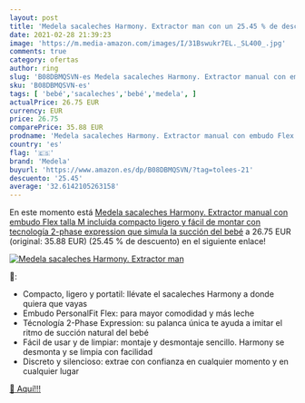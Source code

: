 ```yaml
---
layout: post
title: 'Medela sacaleches Harmony. Extractor man con un 25.45 % de descuento'
date: 2021-02-28 21:39:23
image: 'https://m.media-amazon.com/images/I/31Bswukr7EL._SL400_.jpg'
comments: true
category: ofertas
author: ring
slug: 'B08DBMQSVN-es Medela sacaleches Harmony. Extractor manual con embudo...'
sku: 'B08DBMQSVN-es'
tags: [ 'bebé','sacaleches','bebé','medela', ]
actualPrice: 26.75 EUR
currency: EUR
price: 26.75
comparePrice: 35.88 EUR
prodname: 'Medela sacaleches Harmony. Extractor manual con embudo Flex  talla M incluida  compacto  ligero y fácil de montar con tecnología 2-phase expression que simula la succión del bebé'
country: 'es'
flag: '🇪🇸'
brand: 'Medela'
buyurl: 'https://www.amazon.es/dp/B08DBMQSVN/?tag=tolees-21'
descuento: '25.45'
average: '32.6142105263158'
---
```


En este momento está [Medela sacaleches Harmony. Extractor manual con embudo Flex  talla M incluida  compacto  ligero y fácil de montar con tecnología 2-phase expression que simula la succión del bebé](https://www.amazon.es/dp/B08DBMQSVN/?tag=tolees-21) a 26.75 EUR (original: 35.88 EUR) (25.45 %  de descuento) en el siguiente enlace!

[![Medela sacaleches Harmony. Extractor man](https://m.media-amazon.com/images/I/31Bswukr7EL._SL400_.jpg)](https://www.amazon.es/dp/B08DBMQSVN/?tag=tolees-21)

🔎:

- Compacto, ligero y portatil: llévate el sacaleches Harmony a donde quiera que vayas
- Embudo PersonalFit Flex: para mayor comodidad y más leche
- Técnología 2-Phase Expression: su palanca única te ayuda a imitar el ritmo de succión natural del bebé
- Fácil de usar y de limpiar: montaje y desmontaje sencillo. Harmony se desmonta y se limpia con facilidad
- Discreto y silencioso: extrae con confianza en cualquier momento y en cualquier lugar

[🛒 Aquí!!!](https://www.amazon.es/dp/B08DBMQSVN/?tag=tolees-21)
